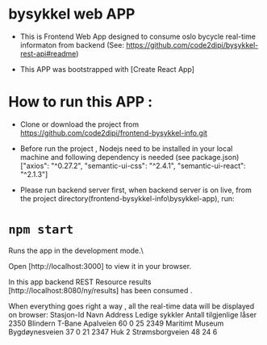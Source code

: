 # bysykkel web APP

- This is Frontend Web App designed to consume oslo bycycle real-time informaton from backend (See: https://github.com/code2dipi/bysykkel-rest-api#readme)

- This APP was bootstrapped with [Create React App]

# How to run this APP :
- Clone or download the project from https://github.com/code2dipi/frontend-bysykkel-info.git 

-  Before run the project , Nodejs need to be installed in your local machine and following dependency is needed (see package.json)  
    ["axios": "^0.27.2",
    "semantic-ui-css": "^2.4.1",
    "semantic-ui-react": "^2.1.3"]

 - Please run backend server first, when backend server is on live, from the project directory(frontend-bysykkel-info\bysykkel-app),  run:


# `npm start`

Runs the app in the development mode.\

Open [http://localhost:3000] to view it in your browser.

In this app backend REST Resource results [http://localhost:8080/ny/results]  has been consumed .

When everything goes right a way , all the real-time data will be displayed on browser:
Stasjon-Id	Navn	           Address	                  Ledige sykkler	Antall tilgjenlige låser
2350	   Blindern T-Bane	   Apalveien 60	                  0	               25
2349	   Maritimt Museum	   Bygdøynesveien 37	          0	               21
2347	   Huk 2	           Strømsborgveien 48	          24	            6



